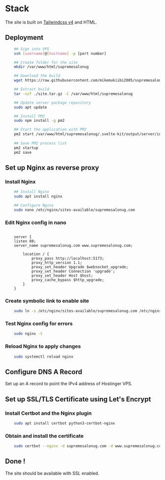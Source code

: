 # Stack

The site is built on [Tailwindcss v4](https://v4.tailwindcss.com) and HTML.

## Deployment

```bash
    ## Sign into VPS
    ssh [username]@[hostname] -p [port number]

    ## Create folder for the site
    mkdir /var/www/html/supremesalonug

    ## Download the build
    wget https://raw.githubusercontent.com/mikemukiibi2005/supremesalonug/blob/main/site.tar.gz

    ## Extract build
    tar -xzf ./site.tar.gz -C /var/www/html/supremesalonug

    ## Update server package repository
    sudo apt update

    ## Install PM2
    sudo npm install -g pm2

    ## Start the application with PM2
    pm2 start /var/www/html/supremesalonug/.svelte-kit/output/server/index.js
    
    ## Save PM2 process list
    pm2 startup
    pm2 save
```

## Set up Nginx as reverse proxy

### Install Nginx

```bash
    ## Install Nginx
    sudo apt install nginx

    ## Configure Nginx
    sudo nano /etc/nginx/sites-available/supremesalonug.com
```

### Edit Nginx config in nano
```nano

    server {
    listen 80;
    server_name supremesalonug.com www.supremesalonug.com;

        location / {
            proxy_pass http://localhost:5173;
            proxy_http_version 1.1;
            proxy_set_header Upgrade $websocket_upgrade;
            proxy_set_header Connection 'upgrade';
            proxy_set_header Host $host;
            proxy_cache_bypass $http_upgrade;
        }
    }
```

### Create symbolic link to enable site
```bash
    sudo ln -s /etc/nginx/sites-available/supremesalonug.com /etc/nginx/sites-enabled/
```

### Test Nginx config for errors
```bash
    sudo nginx -t
```

### Reload Nginx to apply changes
```bash
    sudo systemctl reload nginx
```


## Configure DNS A Record
Set up an A record to point the IPv4 address of Hostinger VPS.

## Set up SSL/TLS Certificate using Let's Encrypt
### Install Certbot and the Nginx plugin
```bash
    sudo apt install certbot python3-certbot-nginx
```

### Obtain and install the certificate
```bash
    sudo certbot --nginx -d supremesalonug.com -d www.supremesalonug.com
```

## Done !
The site should be available with SSL enabled.